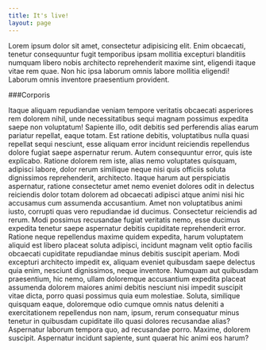 ```yaml
---
title: It's live!
layout: page
---
```


Lorem ipsum dolor sit amet, consectetur adipisicing elit. Enim obcaecati, tenetur consequuntur fugit temporibus ipsam mollitia excepturi blanditiis numquam libero nobis architecto reprehenderit maxime sint, eligendi itaque vitae rem quae. Non hic ipsa laborum omnis labore mollitia eligendi! Laborum omnis inventore praesentium provident.

###Corporis

Itaque aliquam repudiandae veniam tempore veritatis obcaecati asperiores rem dolorem nihil, unde necessitatibus sequi magnam possimus expedita saepe non voluptatum! Sapiente illo, odit debitis sed perferendis alias earum pariatur repellat, eaque totam. Est ratione debitis, voluptatibus nulla quasi repellat sequi nesciunt, esse aliquam error incidunt reiciendis repellendus dolore fugiat saepe aspernatur rerum. Autem consequuntur error, quis iste explicabo. Ratione dolorem rem iste, alias nemo voluptates quisquam, adipisci labore, dolor rerum similique neque nisi quis officiis soluta dignissimos reprehenderit, architecto. Itaque harum aut perspiciatis aspernatur, ratione consectetur amet nemo eveniet dolores odit in delectus reiciendis dolor totam dolorem ad obcaecati adipisci atque animi nisi hic accusamus cum assumenda accusantium. Amet non voluptatibus animi iusto, corrupti quas vero repudiandae id ducimus. Consectetur reiciendis ad rerum. Modi possimus recusandae fugiat veritatis nemo, esse ducimus expedita tenetur saepe aspernatur debitis cupiditate reprehenderit error. Ratione neque repellendus maxime quidem expedita, harum voluptatem aliquid est libero placeat soluta adipisci, incidunt magnam velit optio facilis obcaecati cupiditate repudiandae minus debitis suscipit aperiam. Modi excepturi architecto impedit ex, aliquam eveniet quibusdam saepe delectus quia enim, nesciunt dignissimos, neque inventore. Numquam aut quibusdam praesentium, hic nemo, ullam doloremque accusantium expedita placeat assumenda dolorem maiores animi debitis nesciunt nisi impedit suscipit vitae dicta, porro quasi possimus quia eum molestiae. Soluta, similique quisquam eaque, doloremque odio cumque omnis natus deleniti a exercitationem repellendus non nam, ipsum, rerum consequatur minus tenetur in quibusdam cupiditate illo quasi dolores recusandae alias? Aspernatur laborum tempora quo, ad recusandae porro. Maxime, dolorem suscipit. Aspernatur incidunt sapiente, sunt quaerat hic animi eos harum?
